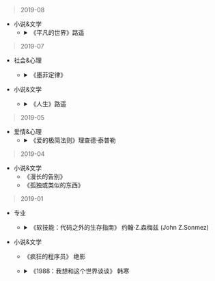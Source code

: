 > 2019-08
- 小说&文学
  * <details>
    <summary>《平凡的世界》路遥</summary>

    - 你所承受生活带给你的磨难与历练，终将成为你人生中不可多得的财富。
    - 世界上大多数人，都在随历史的巨轮，平凡无奇的滚动着。而能给人留下深刻印象的有两种人，一种是逃避责任，自私自利到极致的人；一种是脚踏实地，自强不息，富有韧性的人。临了，能无所遗憾含笑九泉的，只会是那种自强不息的人。
    - 一个人一旦心里有了山河，便不可能甘于平凡。
    </details>

> 2019-07
- 社会&心理
  * <details>
    <summary>《墨菲定律》</summary>
    
    - 【瓦伦达效应】：当人非常在意某件事情，大脑就会按照心里的想象不断刺激人的神经。当人们觉得自己好像越来越倒霉的时候，倒霉这个负面的影像就会充斥在脑海中。于是，人们走在路上的注意力都会固定在脑海中的“倒霉”上，最后常常由于精神恍惚导致跌倒活着发生其他不幸的事。这也是很多算命先生说某人“时运不济”的时候，最后多数变成真实事件的原因。
    </details>

- 小说&文学
  * <details>
    <summary>《人生》路遥</summary>

    - 综合实力不强的人，做舔狗都不会换来愧疚，换来都是被可怜。所以，大胆认真且努力的朝前走吧，强者才有讨价还价的资格。
    </details>
  
> 2019-05
- 爱情&心理
  * <details>
    <summary>《爱的极简法则》理查德·泰普勒</summary>

    - 多数时候，我们都放大了自己内心的需求，以至于忽略了本身就存在的点滴的爱。
    - 人比东西重要。无论是东西损坏丢失，还是争吵，一定要记住，对方才最重要。
    </details>



> 2019-04
- 小说&文学
  * 《漫长的告别》
  * 《孤独或类似的东西》

> 2019-01
- 专业
  * <details>
    <summary>《软技能：代码之外的生存指南》 约翰·Z.森梅兹 (John Z.Sonmez)</summary>

    - 假如你每天只在心里想着自己有一天，会变成自己想象中的那种成功人士，然后重复平凡枯燥的生活。不做改变，不去努力，躲在舒适区内，那你可能在别人眼里，就是一个眼高手低，毫无作为，只会嘴上说说的芸芸大众。
    </details>

- 小说&文学
  * 《疯狂的程序员》 绝影
  * <details>
    <summary>《1988：我想和这个世界谈谈》 韩寒</summary>

    - “虚惊一场”这四个字是人世间最好的成语，比起什么兴高采烈，五彩缤纷，一帆风顺都要美好百倍。你可懂什么叫失去。
    - 懂越多就越像这世界的孤儿，走越远就越明白世界本是孤儿院。
    - 当人们问我去哪里的时候，我忍着恶心，告诉他们，远方。
    </details>


